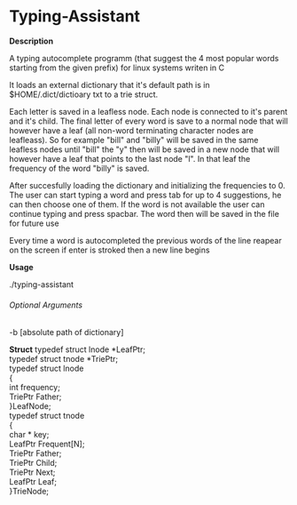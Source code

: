 # Typing-Assistant
<strong>Description</strong><br>
<p>A typing autocomplete programm (that suggest the 4 most popular words starting from the given prefix) for linux systems writen in C</p>
<p>It loads an external dictionary that it's default path is in $HOME/.dict/dictioary txt to a trie struct.</p>
<p>Each letter is saved in a leafless node. Each node is connected to it's parent and it's child. The final letter of every word is save to a normal node that will however have a leaf (all non-word terminating character nodes are leafleass). So for example "bill" and "billy" will be saved in the same leafless nodes until "bill" the "y" then will be saved in a new node that will however have a leaf that points to the last node "l". In that leaf the frequency of the word "billy" is saved.
<p>After succesfully loading the dictionary and initializing the frequencies to 0. The user can start typing a word and press tab for up to 4 suggestions, he can then choose one of them. If the word is not available the user can continue typing and press spacbar. The word then will be saved in the file for future use</p>
<p>Every time a word is autocompleted the previous words of the line reapear on the screen if enter is stroked then a new line begins</p>
<strong>Usage</strong><br>
<p>./typing-assistant</p>
<h6>Optional Arguments</h6><p>-b [absolute path of dictionary]</p>
<strong>Struct</strong>
typedef struct lnode *LeafPtr;<br>
typedef struct tnode *TriePtr;<br>
typedef struct lnode<br>
{<br>
	int frequency;<br>
	TriePtr Father;<br>
}LeafNode;<br>
typedef struct tnode<br>
{<br>
	char * key;<br>
	LeafPtr Frequent[N];<br>
	TriePtr Father;<br>
	TriePtr Child;<br>
	TriePtr Next;<br>
	LeafPtr Leaf;<br>
}TrieNode;
